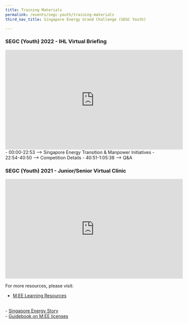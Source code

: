```yaml
---
title: Training Materials
permalink: /events/segc-youth/training-materials
third_nav_title: Singapore Energy Grand Challenge (SEGC Youth)

---
```

### SEGC (Youth) 2022 - IHL Virtual Briefing

<iframe width="560" height="315" src="https://www.youtube.com/embed/il8fn80BCR8" frameborder="0" allowfullscreen=""></iframe>
<br/>
- 00:00-22:53 --> Singapore Energy Transition & Manpower Initiatives
- 22:54-40:50 --> Competition Details
- 40:51-1:05:38 --> Q&A

### SEGC (Youth) 2021 - Junior/Senior Virtual Clinic

<iframe width="560" height="315" src="https://www.youtube.com/embed/JEW4X8hrhxc" frameborder="0" allowfullscreen=""></iframe> 

For more resources, please visit:
  <br/>
  - <a href="https://www.empirecode.co/learning-resources/" target="_blank">M:EE Learning Resources</a>
  <br/>
  - <a href="https://www.beyondthecurrent.gov.sg/" target="_blank">Singapore Energy Story</a>
  <br/>
  - <a href="/files/events/segc-youth/overview/Getting%20Started%20with%20Minecraft.pdf" target="_blank">Guidebook on M:EE licenses</a>
  <br/>
